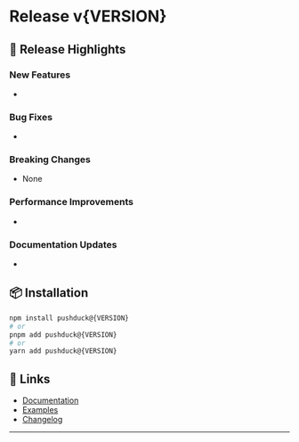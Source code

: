 # Release v{VERSION}

## 🚀 Release Highlights

### New Features

-

### Bug Fixes

-

### Breaking Changes

- None

### Performance Improvements

-

### Documentation Updates

-

## 📦 Installation

```bash
npm install pushduck@{VERSION}
# or
pnpm add pushduck@{VERSION}
# or  
yarn add pushduck@{VERSION}
```

## 🔗 Links

- [Documentation](https://pushduck.dev)
- [Examples](https://github.com/{REPO_OWNER}/{REPO_NAME}/tree/main/examples)
- [Changelog](https://github.com/{REPO_OWNER}/{REPO_NAME}/releases)

---

<!-- This section will be appended to GitHub's auto-generated release notes -->